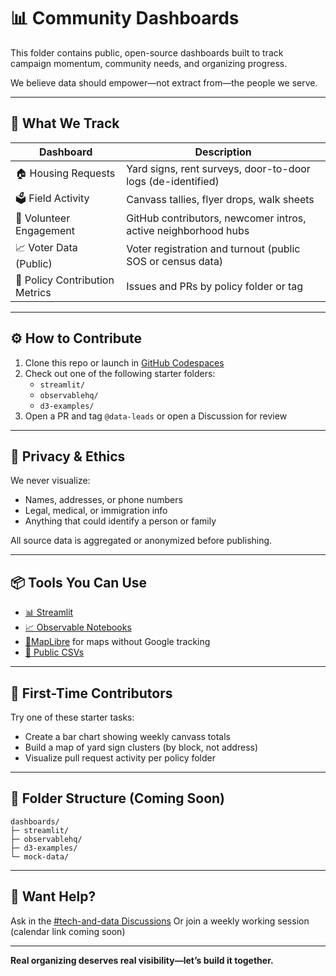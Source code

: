# 📊 Community Dashboards

This folder contains public, open-source dashboards built to track campaign momentum, community needs, and organizing progress.

We believe data should empower—not extract from—the people we serve.

---

## 🧭 What We Track

| Dashboard | Description |
|-----------|-------------|
| 🏠 Housing Requests | Yard signs, rent surveys, door-to-door logs (de-identified) |
| 🗳️ Field Activity | Canvass tallies, flyer drops, walk sheets |
| 🤝 Volunteer Engagement | GitHub contributors, newcomer intros, active neighborhood hubs |
| 📈 Voter Data (Public) | Voter registration and turnout (public SOS or census data) |
| 🧠 Policy Contribution Metrics | Issues and PRs by policy folder or tag |

---

## ⚙️ How to Contribute

1. Clone this repo or launch in [GitHub Codespaces](https://github.com/features/codespaces)
2. Check out one of the following starter folders:
   - `streamlit/`
   - `observablehq/`
   - `d3-examples/`
3. Open a PR and tag `@data-leads` or open a Discussion for review

---

## 🔐 Privacy & Ethics

We never visualize:
- Names, addresses, or phone numbers
- Legal, medical, or immigration info
- Anything that could identify a person or family

All source data is aggregated or anonymized before publishing.

---

## 📦 Tools You Can Use

- [📊 Streamlit](https://streamlit.io/)
- [📈 Observable Notebooks](https://observablehq.com/)
- [📍MapLibre](https://maplibre.org/) for maps without Google tracking
- [💾 Public CSVs](../data-pipelines/)

---

## 📌 First-Time Contributors

Try one of these starter tasks:
- Create a bar chart showing weekly canvass totals
- Build a map of yard sign clusters (by block, not address)
- Visualize pull request activity per policy folder

---

## 🧭 Folder Structure (Coming Soon)

```text
dashboards/
├─ streamlit/
├─ observablehq/
├─ d3-examples/
└─ mock-data/
````

---

## 📣 Want Help?

Ask in the [#tech-and-data Discussions](https://github.com/CastroForGeorgia/campaign/discussions)
Or join a weekly working session (calendar link coming soon)

---

**Real organizing deserves real visibility—let’s build it together.**